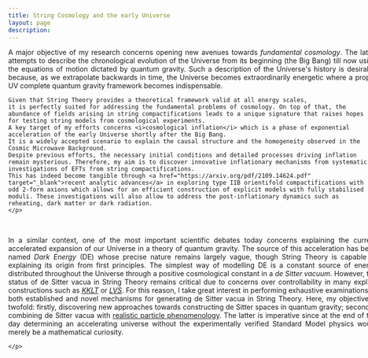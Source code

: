 ```yaml
---
title: String Cosmology and the early Universe
layout: page
description: 
---
```


<div style="width: 750px;">
   <p align="justify">
   A major objective of my research concerns opening new avenues towards <i>fundamental cosmology</i>. The latter attempts to describe the chronological evolution of the Universe from its beginning (the Big Bang) till now using the equations of motion dictated by quantum gravity.
    Such a description of the Universe's history is desirable because, as we extrapolate backwards in time, the Universe becomes extraordinarily energetic where a proper UV complete quantum gravity framework becomes indispensable.

    Given that String Theory provides a theoretical framework valid at all energy scales, 
    it is perfectly suited for addressing the fundamental problems of cosmology. On top of that, the abundance of fields arising in string compactifications leads to a unique signature that raises hopes for testing string models from cosmological experiments.
    A key target of my efforts concerns <i>cosmological inflation</i> which is a phase of exponential acceleration of the early Universe shortly after the Big Bang.
    It is a widely accepted scenario to explain the causal structure and the homogeneity observed in the Cosmic Microwave Background.
    Despite previous efforts, the necessary initial conditions and detailed processes driving inflation remain mysterious. Therefore, my aim is to discover innovative inflationary mechanisms from systematic investigations of EFTs from string compactifications.
    This has indeed become tangible through <a href="https://arxiv.org/pdf/2109.14624.pdf" target="_blank">recent analytic advances</a> in exploring type IIB orientifold compactifications with odd 2-form axions which allows for an efficient construction of explicit models with fully stabilised moduli. These investigations will also allow to address the post-inflationary dynamics such as reheating, dark matter or dark radiation.
    </p>
</div>
<br>

<div style="width: 750px;">
   <p align="justify">
    In a similar context, one of the most important scientific debates today concerns explaining the current accelerated expansion of our Universe in a theory of quantum gravity. The source of this acceleration has been named <i>Dark Energy</i> (DE) whose precise nature remains largely vague, though String Theory is capable of explaining its origin from first principles.
    The simplest way of modelling DE is a constant source of energy distributed throughout the Universe through a positive cosmological constant in a <i>de Sitter vacuum</i>.
    However, the status of de Sitter vacua in String Theory remains critical due to concerns over controllability in many explicit constructions such as <a href="https://journals.aps.org/prd/abstract/10.1103/PhysRevD.68.046005" target="_blank"><i>KKLT</i></a> or 
        <a href="https://iopscience.iop.org/article/10.1088/1126-6708/2005/03/007" target="_blank"><i>LVS</i></a>. For this reason, I take great interest in performing exhaustive examinations of both established and novel mechanisms for generating de Sitter vacua in String Theory.
    Here, my objective is twofold: firstly, discovering new approaches towards constructing de Sitter spaces in quantum gravity;
    secondly, combining de Sitter vacua with <a href="https://link.springer.com/article/10.1007%2FJHEP08%282021%29109" target="_blank">realistic particle phenomenology</a>.
    The latter is imperative since at the end of the day determining an accelerating universe without the experimentally verified Standard Model physics would merely be a mathematical curiosity.

    </p>
</div>
<br>


